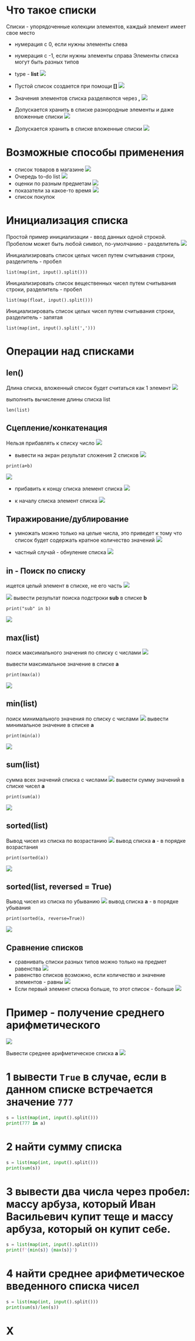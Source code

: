 
# Что такое списки
Списки - упорядоченные колекции элементов, каждый элемент имеет свое место
- нумерация с 0, если нужны элементы слева
- нумерация с -1, если нужны элементы справа
Элементы списка могут быть разных типов
- type - **list**
![](../_pictures/image_20250420155731.png)

- Пустой список создается при помощи **[]**
![](../_pictures/image_20250420155657.png)

- Значения элементов списка разделяются через **,**
![](../_pictures/image_20250420155524.png)

- Допускается хранить в списке разнородные элементы и даже вложенные списки
![](../_pictures/image_20250420133514.png)

- Допускается хранить в списке вложенные списки
![](../_pictures/image_20250420155624.png)

# Возможные способы применения

- список товаров в магазине
![](../_pictures/image_20250420155334.png)
- Очередь to-do list
![](../_pictures/image_20250420155357.png)
- оценки по разным предметам
![](../_pictures/image_20250420155430.png)
- показатели за какое-то время
![](../_pictures/image_20250420155451.png)
- список покупок

# Инициализация списка
Простой пример инициализации - ввод данных одной строкой. Пробелом может быть любой символ, по-умолчанию - разделитель
![](../_pictures/image_20250420202007.png)

Инициализировать список целых чисел путем считывания строки, разделитель - пробел
```
list(map(int, input().split()))
```
Инициализировать список вещественных чисел путем считывания строки, разделитель - пробел
```
list(map(float, input().split()))
```
Инициализировать список целых чисел путем считывания строки, разделитель - запятая
```
list(map(int, input().split(',')))
```
# Операции над списками
## len()
Длина списка, вложенный список будет считаться как 1 элемент
![](../_pictures/image_20250420133816.png)

выполнить вычисление длины списка list
```
len(list)
```
## Сцепление/конкатенация
Нельзя прибавлять к списку число
![](../_pictures/image_20250420160045.png)

- вывести на экран результат сложения 2 списков
![](../_pictures/image_20250420133933.png)

```
print(a+b)
```
![](../_pictures/image_20250420155858.png)

- прибавить к концу списка элемент списка
![](../_pictures/image_20250420134026.png)

- к началу списка элемент списка
![](../_pictures/image_20250420143123.png)
## Тиражирование/дублирование
- умножать можно только на целые числа, это приведет к тому что список будет содержать кратное количество значений
![](../_pictures/image_20250420143250.png)

- частный случай - обнуление списка
![](../_pictures/image_20250420160223.png)
## in - Поиск по списку
ищется целый элемент в списке, не его часть
![](../_pictures/image_20250420150414.png)


![](../_pictures/image_20250420160405.png)
вывести результат поиска подстроки **sub** в списке **b**
```
print("sub" in b)
```
![](../_pictures/image_20250420160452.png)
## max(list)
поиск максимального значения по списку с числами
![](../_pictures/image_20250420153503.png)

вывести максимальное значение в списке **а**
```
print(max(a))
```
![](../_pictures/image_20250420160724.png)

## min(list)
поиск минимального значения по списку с числами
![](../_pictures/image_20250420153522.png)
вывести минимальное значение в списке **а**
```
print(min(a))
```
![](../_pictures/image_20250420160824.png)
## sum(list)
сумма всех значений списка с числами
![](../_pictures/image_20250420153828.png)
вывести сумму значений в списке чисел **а**
```
print(sum(a))
```
![](../_pictures/image_20250420160939.png)
## sorted(list)
Вывод чисел из списка по возрастанию
![](../_pictures/image_20250420154024.png)
вывод списка **а** - в порядке возрастания
```
print(sorted(a))
```
![](../_pictures/image_20250420161121.png)
## sorted(list, reversed = True)
Вывод чисел из списка по убыванию
![](../_pictures/image_20250420154110.png)
вывод списка **а** - в порядке убывания
```
print(sorted(a, reverse=True))
```
![](../_pictures/image_20250420195051.png)
## Сравнение списков
- сравнивать списки разных типов можно только на предмет равенства
![](../_pictures/image_20250420154904.png)
- равенство списков возможно, если количество и значение элементов - равны
![](../_pictures/image_20250420154800.png)
- Если первый элемент списка больше, то этот список - больше
![](../_pictures/image_20250420154730.png)

# Пример  - получение среднего арифметического

![](../_pictures/image_20250420155004.png)

Вывести среднее арифметическое списка **а**
![](../_pictures/image_20250420161038.png)

# 1 вывести `True` в случае, если в данном списке встречается значение `777`

```python
s = list(map(int, input().split()))
print(777 in a)
```

# 2 найти сумму списка

```python
s = list(map(int, input().split()))
print(sum(s))
```

# 3 вывести два числа через пробел: массу арбуза, который Иван Васильевич купит теще и массу арбуза, который он купит себе.

```python
s = list(map(int, input().split()))
print(f'{min(s)} {max(s)}')
```

# 4 найти среднее арифметическое введенного списка чисел

```python
s = list(map(int, input().split()))
print(sum(s)/len(s))
```
# X

```python

```